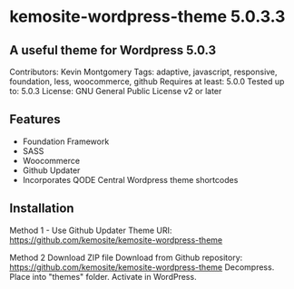 # kemosite-wordpress-theme 5.0.3.3
## A useful theme for Wordpress 5.0.3

Contributors: Kevin Montgomery
Tags: adaptive, javascript, responsive, foundation, less, woocommerce, github
Requires at least: 5.0.0
Tested up to: 5.0.3
License: GNU General Public License v2 or later

## Features
 - Foundation Framework
 - SASS
 - Woocommerce
 - Github Updater
 - Incorporates QODE Central Wordpress theme shortcodes

## Installation
Method 1 - Use Github Updater
Theme URI: https://github.com/kemosite/kemosite-wordpress-theme

Method 2 Download ZIP file
Download from Github repository: https://github.com/kemosite/kemosite-wordpress-theme
Decompress. Place into "themes" folder. Activate in WordPress.
